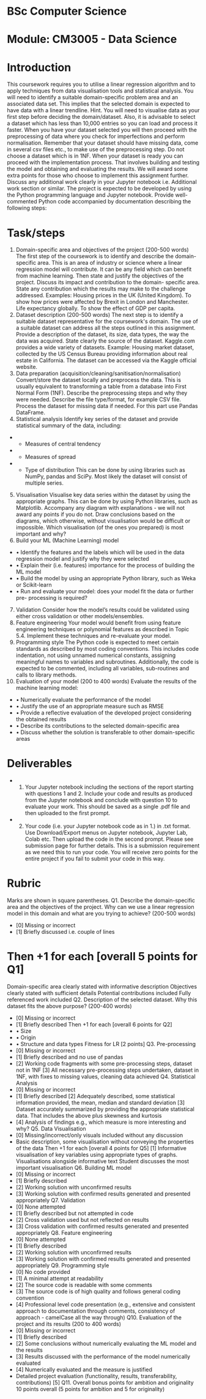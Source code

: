         
# BSc Computer Science
# Module: CM3005 - Data Science
# Introduction
This coursework requires you to utilise a linear regression algorithm and to apply techniques from data visualisation tools and statistical analysis. You will need to identify a suitable domain-specific problem area and an associated data set. This implies that the selected domain is expected to have data with a linear trendline. Hint. You will need to visualise data as your first step before deciding the domain/dataset. Also, it is advisable to select a dataset which has less than 10,000 entries so you can load and process it faster.
When you have your dataset selected you will then proceed with the preprocessing of data where you check for imperfections and perform normalisation. Remember that your dataset should have missing data, come in several csv files etc., to make use of the preprocessing step. Do not choose a dataset which is in 1NF.
When your dataset is ready you can proceed with the implementation process. That involves building and testing the model and obtaining and evaluating the results. We will award some extra points for those who choose to implement this assignment further. Discuss any additional work clearly in your Jupyter notebook i.e. Additional work section or similar. The project is expected to be developed by using the Python programming language and Jupyter notebook. Provide well-commented Python code accompanied by documentation describing the following steps:
# Task/steps
1. Domain-specific area and objectives of the project (200-500 words)
The first step of the coursework is to identify and describe the domain-specific area. This is an area of industry or science where a linear regression model will contribute. It can be any field which can benefit from machine learning. Then state and justify the objectives of the project. Discuss its impact and contribution to the domain- specific area. State any contribution which the results may make to the challenge addressed.
Examples: Housing prices in the UK (United Kingdom). To show how prices were affected by Brexit in London and Manchester. Life expectancy globally. To show the effect of GDP per capita.
2. Dataset description (200-500 words)
The next step is to identify a suitable dataset representative for the coursework's domain. The use of a suitable dataset can address all the steps outlined in this assignment. Provide a description of the dataset, its size, data types, the way the data was acquired. State clearly the source of the dataset. Kaggle.com provides a wide variety of datasets.
Example: Housing market dataset, collected by the US Census Bureau providing information about real estate in California. The dataset can be accessed via the Kaggle official website.
3. Data preparation (acquisition/cleaning/sanitisation/normalisation)
Convert/store the dataset locally and preprocess the data. This is usually equivalent to transforming a table from a database into First Normal Form (1NF). Describe the preprocessing steps and why they were needed. Describe the file type/format, for example CSV file. Process the dataset for missing data if needed. For this part use Pandas DataFrame.
4. Statistical analysis
Identify key series of the dataset and provide statistical summary of the data,
including:
- - Measures of central tendency
- - Measures of spread
- - Type of distribution
This can be done by using libraries such as NumPy, pandas and SciPy. Most likely the dataset will consist of multiple series.
5. Visualisation
Visualise key data series within the dataset by using the appropriate graphs. This can be done by using Python libraries, such as Matplotlib. Accompany any diagram with explanations - we will not award any points if you do not. Draw conclusions based on the diagrams, which otherwise, without visualisation would be difficult or impossible. Which visualisation (of the ones you prepared) is most important and why?
6. Build your ML (Machine Learning) model
- • Identify the features and the labels which will be used in the data regression model and justify why they were selected
- • Explain their (i.e. features) importance for the process of building the ML model
- • Build the model by using an appropriate Python library, such as Weka or Scikit-learn
- • Run and evaluate your model: does your model fit the data or further pre- processing is required?
7. Validation
Consider how the model’s results could be validated using either cross validation or other models/ensembles.
8. Feature engineering
Your model would benefit from using feature engineering techniques or polynomial features as described in Topic 5.4. Implement these techniques and re-evaluate your model.
9. Programming style
The Python code is expected to meet certain standards as described by most coding conventions. This includes code indentation, not using unnamed numerical constants, assigning meaningful names to variables and subroutines. Additionally, the code is expected to be commented, including all variables, sub-routines and calls to library methods.
10. Evaluation of your model (200 to 400 words)
Evaluate the results of the machine learning model:
- • Numerically evaluate the performance of the model
- • Justify the use of an appropriate measure such as RMSE
- • Provide a reflective evaluation of the developed project considering the obtained results
- • Describe its contributions to the selected domain-specific area
- • Discuss whether the solution is transferable to other domain-specific areas
# Deliverables
- 1. Your Jupyter notebook including the sections of the report starting with questions 1 and 2. Include your code and results as produced from the Jupyter notebook and conclude with question 10 to evaluate your work. This should be saved as a single .pdf file and then uploaded to the first prompt.
- 2. Your code (i.e. your Jupyter notebook code as in 1.) in .txt format. Use Download/Export menus on Jupyter notebook, Jupyter Lab, Colab etc. Then upload the code in the second prompt. Please see submission page for further details. This is a submission requirement as we need this to run your code. You will receive zero points for the entire project if you fail to submit your code in this way.
# Rubric
Marks are shown in square parentheses.
Q1. Describe the domain-specific area and the objectives of the project. Why can we use a linear regression model in this domain and what are you trying to achieve? (200-500 words)
- [0] Missing or incorrect
- [1] Briefly discussed i.e. couple of lines
# Then +1 for each [overall 5 points for Q1]
Domain-specific area clearly stated with informative description Objectives clearly stated with sufficient details Potential contributions included Fully referenced work included
Q2. Description of the selected dataset. Why this dataset fits the above purpose? (200-400 words)
- [0] Missing or incorrect
- [1] Briefly described
Then +1 for each [overall 6 points for Q2]
- • Size
- • Origin
- • Structure and data types
Fitness for LR [2 points]
Q3. Pre-processing
- [0] Missing or incorrect
- [1] Briefly described and no use of pandas
- [2] Working code fragments with some pre-processing steps, dataset not in 1NF
[3] All necessary pre-processing steps undertaken, dataset in 1NF, with fixes to missing values, cleaning data achieved
Q4. Statistical Analysis
- [0] Missing or incorrect
- [1] Briefly described
[2] Adequately described, some statistical information provided, the mean, median and standard deviation
[3] Dataset accurately summarized by providing the appropriate statistical data. That includes the above plus skewness and kurtosis
- [4] Analysis of findings e.g., which measure is more interesting and why?
Q5. Data Visualisation
- [0] Missing/incorrect/only visuals included without any discussion
- Basic description, some visualisation without conveying the properties of the data Then +1 for each [overall 4 points for Q5]
[1]
Informative visualisation of key variables using appropriate types of graphs. Visualisations alongside informative text Student discusses the most important visualisation
Q6. Building ML model
- [0] Missing or incorrect
- [1] Briefly described
- [2] Working solution with unconfirmed results
- [3] Working solution with confirmed results generated and presented appropriately
Q7. Validation
- [0] None attempted
- [1] Briefly described but not attempted in code
- [2] Cross validation used but not reflected on results
- [3] Cross validation with confirmed results generated and presented appropriately
Q8. Feature engineering
- [0] None attempted
- [1] Briefly described
- [2] Working solution with unconfirmed results
- [3] Working solution with confirmed results generated and presented appropriately
Q9. Programming style
- [0] No code provided
- [1] A minimal attempt at readability
- [2] The source code is readable with some comments
- [3] The source code is of high quality and follows general coding convention
- [4] Professional level code presentation (e.g., extensive and consistent approach to
documentation through comments, consistency of approach - camelCase all the way through)
Q10. Evaluation of the project and its results (200 to 400 words)
- [0] Missing or incorrect
- [1] Briefly described
- [2] Some conclusions without numerically evaluating the ML model and the results
- [3] Results discussed with the performance of the model numerically evaluated
- [4] Numerically evaluated and the measure is justified
- Detailed project evaluation (functionality, results, transferability, contributions)
[5]
Q11. Overall bonus points for ambition and originality
10 points overall (5 points for ambition and 5 for originality)
